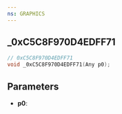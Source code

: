 ```yaml
---
ns: GRAPHICS
---
```

## _0xC5C8F970D4EDFF71

```c
// 0xC5C8F970D4EDFF71
void _0xC5C8F970D4EDFF71(Any p0);
```


## Parameters
* **p0**: 

